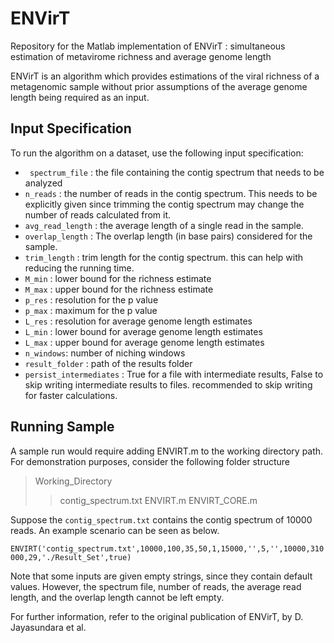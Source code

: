 # ENVirT
Repository for the Matlab implementation of ENVirT : simultaneous estimation of metavirome richness and average genome length

ENVirT is an algorithm which provides estimations of the viral richness of a metagenomic sample without prior assumptions of 
the average genome length being required as an input. 

## Input Specification
To run the algorithm on a dataset, use the following input specification: 
* ``` spectrum_file``` : the file containing the contig spectrum that needs to be analyzed
* ```n_reads``` : the number of reads in the contig spectrum. This needs to be explicitly given since trimming the contig spectrum
  may change the number of reads calculated from it. 
* ```avg_read_length``` : the average length of a single read in the sample. 
* ```overlap_length``` : The overlap length (in base pairs) considered for the sample.
* ```trim_length``` : trim length for the contig spectrum. this can help with reducing the running time.
* ```M_min``` : lower bound for the richness estimate
* ```M_max``` : upper bound for the richness estimate
* ```p_res``` : resolution for the p value
* ```p_max``` : maximum for the p value
* ```L_res``` : resolution for average genome length estimates
* ```L_min``` : lower bound for average genome length estimates
* ```L_max``` : upper bound for average genome length estimates
* ```n_windows```: number of niching windows
* ```result_folder``` : path of the results folder
* ```persist_intermediates``` : True for a file with intermediate results, False to skip writing intermediate results to 
  files. recommended to skip writing for faster calculations. 
  
## Running Sample

A sample run would require adding ENVIRT.m to the working directory path. For demonstration purposes, consider the following
folder structure

> Working_Directory
>>contig_spectrum.txt
>>ENVIRT.m
>>ENVIRT_CORE.m

Suppose the ```contig_spectrum.txt``` contains the contig spectrum of 10000 reads. An example scenario can be seen as below.

  ```ENVIRT('contig_spectrum.txt',10000,100,35,50,1,15000,'',5,'',10000,310000,29,'./Result_Set',true) ```
  
Note that some inputs are given empty strings, since they contain default values. However, the spectrum file, number of 
reads, the average read length, and the overlap length cannot be left empty. 

For further information, refer to the original publication of ENVirT, by D. Jayasundara et al. 
